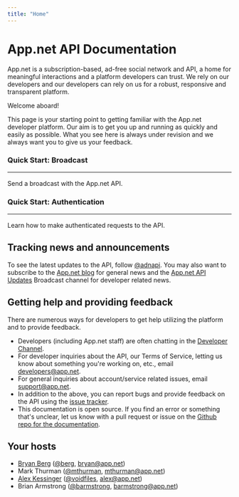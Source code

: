 ```yaml
---
title: "Home"
---
```


# App.net API Documentation

App.net is a subscription-based, ad-free social network and API, a home for meaningful interactions and a platform developers can trust. We rely on our developers and our developers can rely on us for a robust, responsive and transparent platform. 

Welcome aboard!

This page is your starting point to getting familiar with the App.net developer platform. Our aim is to get you up and running as quickly and easily as possible. What you see here is always under revision and we always want you to give us your feedback.

<div class="promo-block-wrapper ta-center">
    <div class="yui3-g">
        <div class="yui3-u-1-2">
            <div class="promo-block">
                <div class="promo-block-inner">
                    <a class="overlay" href="/docs/guides/send-a-broadcast/"></a>
                    <div class="promo-block-image"></div>
                    <h3 class="heading-with-hr dark">
                        <span>Quick Start: Broadcast</span><hr>
                    </h3>
                    <p class="note-style">Send a broadcast with the App.net API.</p>
                </div>
            </div>
        </div>
        <div class="yui3-u-1-2">
            <div class="promo-block">
                <div class="promo-block-inner">
                    <a class="overlay" href="/reference/authentication/"></a>
                    <div class="promo-block-image authentication"></div>
                    <h3 class="heading-with-hr dark">
                        <span>Quick Start: Authentication</span><hr>
                    </h3>
                    <p class="note-style">Learn how to make authenticated requests to the API.</p>
                </div>
            </div>
        </div>
    </div>
</div>

## Tracking news and announcements

To see the latest updates to the API, follow [@adnapi](http://alpha.app.net/adnapi). You may also want to subscribe to the [App.net blog](https://broadcast.app.net/26283/appnet-blog/) for general news and the [App.net API Updates](https://broadcast.app.net/24368/appnet-api-updates/) Broadcast channel for developer related news.

## Getting help and providing feedback

There are numerous ways for developers to get help utilizing the platform and to provide feedback.

* Developers (including App.net staff) are often chatting in the [Developer Channel](http://patter-app.net/room.html?channel=1383).
* For developer inquiries about the API, our Terms of Service, letting us know about something you're working on, etc., email [developers@app.net](mailto:developers@app.net).
* For general inquiries about account/service related issues, email [support@app.net](mailto:support@app.net).
* In addition to the above, you can report bugs and provide feedback on the API using the [issue tracker](https://github.com/appdotnet/api-spec/issues).
* This documentation is open source. If you find an error or something that's unclear, let us know with a pull request or issue on the [Github repo for the documentation](https://github.com/appdotnet/api-spec/).

## Your hosts

* [Bryan Berg](http://ber.gd) ([@berg](https://alpha.app.net/berg), [bryan@app.net](mailto:bryan@app.net))
* Mark Thurman ([@mthurman](https://alpha.app.net/mthurman), [mthurman@app.net](mailto:mthurman@app.net))
* [Alex Kessinger](http://alexkessinger.net) ([@voidfiles](https://alpha.app.net/voidfiles), [alex@app.net](mailto:alex@app.net))
* Brian Armstrong ([@barmstrong](https://alpha.app.net/barmstrong), [barmstrong@app.net](mailto:barmstrong@app.net))
